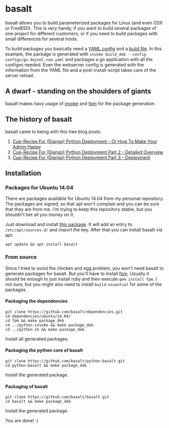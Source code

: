 # basalt

basalt allows you to build parameterized packages for Linux (and even OSX or FreeBSD). This is very handy, if you want to build several packages of one project for different customers, or if you need to build packages with small differences for several hosts.

To build packages you basically need a [YAML config](https://github.com/basalt/go-get-a-martini-bottle/blob/master/hello_martini/configs/go.dajool.com.yaml) and a [build file](https://github.com/basalt/go-get-a-martini-bottle/blob/master/hello_martini/tasks.py). In this example, the package is generated with `invoke build_deb --config configs/go.dajool.com.yaml` and packages a go application with all the configes needed. Even the webserver config is generated with the information from the YAML file and a post-install-script takes care of the server reload.

## A dwarf - standing on the shoulders of giants

basalt makes havy usage of [invoke](https://github.com/pyinvoke/invoke) and [fpm](https://github.com/jordansissel/fpm/wiki) for the package generation.

## The history of basalt

basalt came to being with this tree blog posts:

1. [Cup-Recipe For (Django) Python Deployment - Or How To Make Your Admin Happy](https://brejoc.com/cup-recipe-for-django-python-deployment-or-how-to-make-your-admin-happy/)
2. [Cup-Recipe For (Django) Python Deployment Part 2 - Detailed Overview](https://brejoc.com/cup-recipe-for-django-python-deployment-part-2-detailed-overview/)
3. [Cup-Recipe For (Django) Python Deployment Part 3 - Deployment](https://brejoc.com/cup-recipe-for-django-python-deployment-part-3-deployment/)



## Installation

### Packages for Ubuntu 14.04

There are packages available for Ubuntu 14.04 from my personal repository. The packages are signed, so that apt won't complain and you can be sure that they are from me. I'm trying to keep this repository stable, but you shouldn't bet all you money on it.

Just download and install [this package](http://pelicanbay.de/pool/main/p/pelicanbay-apt-repository/pelicanbay-apt-repository_0.1_all.deb). It will add an entry to `/etc/apt/sources.d/` and import the key. After that you can install basalt via apt:

`apt update && apt install basalt`

### From source

Since I tried to avoid the chicken and egg problem, you won't need basalt to generate packages for basalt. But you'll have to install [fpm](https://github.com/jordansissel/fpm). Usually it should be enough to just install ruby and then execute `gem install fpm`. I not sure, but you might also need to install `build-essential` for some of the packages.

#### Packaging the dependencies

`git clone https://github.com/basalt/dependencies.git`  
`cd dependencies/ubuntu/14.04/`  
`cd fpm && make package_deb`  
`cd ../python-invoke && make package_deb`  
`cd ../python-sh && make package_deb`  

Install all generated packages.

#### Packaging the python core of basalt

`git clone https://github.com/basalt/python-basalt.git`  
`cd python-basalt && make package_deb` 

Install the generated package.

#### Packaging of basalt

`git clone https://github.com/basalt/basalt.git`  
`cd basalt && make package_deb`  

Install the generated package.

You are done! :)
